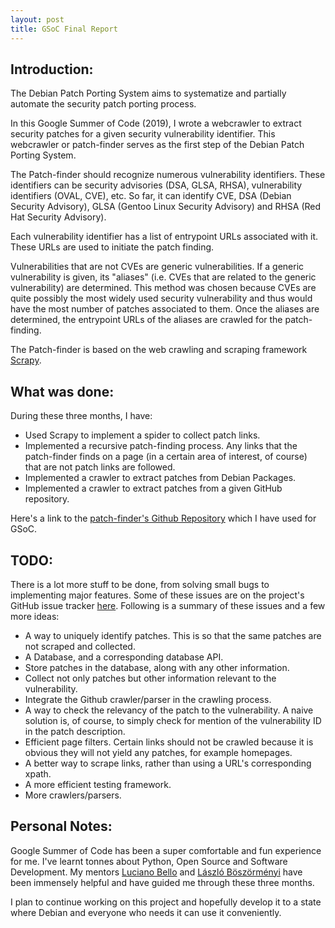 ```yaml
---
layout: post
title: GSoC Final Report
---
```


## Introduction:

The Debian Patch Porting System aims to systematize and partially automate the security patch porting process.

In this Google Summer of Code (2019), I wrote a webcrawler to extract security patches for a given security vulnerability identifier. This webcrawler or patch-finder serves as the first step of the Debian Patch Porting System.

The Patch-finder should recognize numerous vulnerability identifiers. These identifiers can be security advisories (DSA, GLSA, RHSA), vulnerability identifiers (OVAL, CVE), etc. So far, it can identify CVE, DSA (Debian Security Advisory), GLSA (Gentoo Linux Security Advisory) and RHSA (Red Hat Security Advisory).

Each vulnerability identifier has a list of entrypoint URLs associated with it. These URLs are used to initiate the patch finding.

Vulnerabilities that are not CVEs are generic vulnerabilities. If a generic vulnerability is given, its "aliases" (i.e. CVEs that are related to the generic vulnerability) are determined. This method was chosen because CVEs are quite possibly the most widely used security vulnerability and thus would have the most number of patches associated to them. Once the aliases are determined, the entrypoint URLs of the aliases are crawled for the patch-finding.

The Patch-finder is based on the web crawling and scraping framework [Scrapy](https://github.com/scrapy/scrapy).

## What was done:

During these three months, I have:

- Used Scrapy to implement a spider to collect patch links.
- Implemented a recursive patch-finding process. Any links that the patch-finder finds on a page (in a certain area of interest, of course) that are not patch links are followed.
- Implemented a crawler to extract patches from Debian Packages.
- Implemented a crawler to extract patches from a given GitHub repository.

Here's a link to the [patch-finder's Github Repository](https://github.com/jajajasalu2/patch-finder) which I have used for GSoC.

## TODO:

There is a lot more stuff to be done, from solving small bugs to implementing major features. Some of these issues are on the project's GitHub issue tracker [here](https://github.com/jajajasalu2/patch-finder/issues). Following is a summary of these issues and a few more ideas:

- A way to uniquely identify patches. This is so that the same patches are not scraped and collected.
- A Database, and a corresponding database API.
- Store patches in the database, along with any other information.
- Collect not only patches but other information relevant to the vulnerability.
- Integrate the Github crawler/parser in the crawling process.
- A way to check the relevancy of the patch to the vulnerability. A naive solution is, of course, to simply check for mention of the vulnerability ID in the patch description.
- Efficient page filters. Certain links should not be crawled because it is obvious they will not yield any patches, for example homepages.
- A better way to scrape links, rather than using a URL's corresponding xpath.
- A more efficient testing framework.
- More crawlers/parsers.

## Personal Notes:

Google Summer of Code has been a super comfortable and fun experience for me. I've learnt tonnes about Python, Open Source and Software Development. My mentors [Luciano Bello](https://github.com/1ucian0) and [László Böszörményi](https://github.com/gcsideal) have been immensely helpful and have guided me through these three months.

I plan to continue working on this project and hopefully develop it to a state where Debian and everyone who needs it can use it conveniently.
